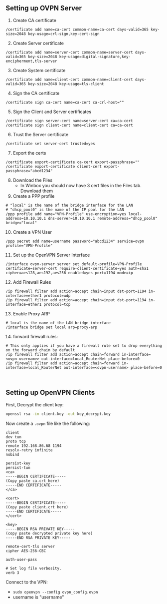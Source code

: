 ## Setting up OVPN Server

1. Create CA certificate
```RouterOS
/certificate add name=ca-cert common-name=ca-cert days-valid=365 key-size=2048 key-usage=crl-sign,key-cert-sign
```
2. Create Server certificate
```RouterOS
/certificate add name=server-cert common-name=server-cert days-valid=365 key-size=2048 key-usage=digital-signature,key-encipherment,tls-server
```
3. Create System certificate
```RouterOS
/certificate add name=client-cert common-name=client-cert days-valid=365 key-size=2048 key-usage=tls-client
```
4. Sign the CA certificate
```RouterOS
/certificate sign ca-cert name=ca-cert ca-crl-host=""
```
5. Sign the Client and Server certificates
```RouterOS
/certificate sign server-cert name=server-cert ca=ca-cert
/certificate sign client-cert name=client-cert ca=ca-cert
```
6. Trust the Server certificate
```RouterOS
/certificate set server-cert trusted=yes
```
7. Export the certs
```RouterOS
/certificate export-certificate ca-cert export-passphrase=""
/certificate export-certificate client-cert export-passphrase="abcd1234"
```
8. Download the Files
   - In Winbox you should now have 3 cert files in the Files tab. Download them
9. Create a PPP profile
```RouterOS
# "local" is the name of the bridge interface for the LAN
# "dhcp_pool0" is the name of the IP pool for the LAN
/ppp profile add name="VPN-Profile" use-encryption=yes local-address=10.10.10.1 dns-server=10.10.10.1 remote-address="dhcp_pool0" bridge="local"
```
10.  Create a VPN User
```RouterOS
/ppp secret add name=username password="abcd1234" service=ovpn profile="VPN-Profile"
```
11.  Set up the OpenVPN Server Interface
```RouterOS
/interface ovpn-server server set default-profile=VPN-Profile certificate=server-cert require-client-certificate=yes auth=sha1 cipher=aes128,aes192,aes256 enabled=yes port=1194 mode=ip
```
12.  Add Firewall Rules
```RouterOS
/ip firewall filter add action=accept chain=input dst-port=1194 in-interface=ether1 protocol=udp
/ip firewall filter add action=accept chain=input dst-port=1194 in-interface=ether1 protocol=tcp
```
13.  Enable Proxy ARP
```RouterOS
# local is the name of the LAN bridge interface
/interface bridge set local arp=proxy-arp
```
14. forward firewall rules:
```RouterOS
# This only applies if you have a firewall rule set to drop everything on the forward chain by default
/ip firewall filter add action=accept chain=forward in-interface=<ovpn-username> out-interface=local_RouterNet place-before=0
/ip firewall filter add action=accept chain=forward in-interface=local_RouterNet out-interface=<ovpn-username> place-before=0
```

<br />

## Setting up OpenVPN Clients

First, Decrypt the client key:  
```sh
openssl rsa -in client.key -out key_decrypt.key
```
Now create a `.ovpn` file like the following:  

```ovpn
client
dev tun
proto tcp
remote 192.168.86.68 1194
resolv-retry infinite
nobind

persist-key
persist-tun
<ca>
-----BEGIN CERTIFICATE-----
(Copy paste ca.crt here)
-----END CERTIFICATE-----
</ca>

<cert>
-----BEGIN CERTIFICATE-----
(Copy paste client.crt here)
-----END CERTIFICATE-----
</cert>

<key>
-----BEGIN RSA PRIVATE KEY-----
(copy paste decrypted private key here)
-----END RSA PRIVATE KEY-----

remote-cert-tls server
cipher AES-256-CBC

auth-user-pass

# Set log file verbosity.
verb 3
```

Connect to the VPN:
- `sudo openvpn --config ovpn_config.ovpn`
- username is "username"